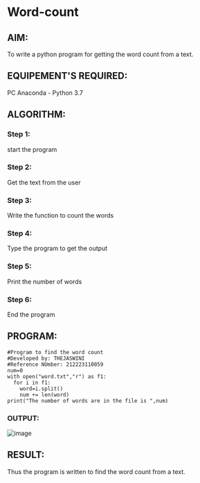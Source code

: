 # Word-count
## AIM:
To write a python program for getting the word count from a text.
## EQUIPEMENT'S REQUIRED: 
PC
Anaconda - Python 3.7
## ALGORITHM: 
### Step 1:
start the program
### Step 2: 
 Get the text from the user
### Step 3: 
Write the function to count the words
### Step 4:  
Type the program to get the output
### Step 5: 
Print the number of words
### Step 6: 
End the program
## PROGRAM:
```
#Program to find the word count
#Developed by: THEJASWINI
#Reference NUmber: 212223110059
num=0
with open("word.txt","r") as f1:
  for i in f1:
    word=i.split()
    num += len(word)
print("The number of words are in the file is ",num) 
```
### OUTPUT:
![image](https://github.com/thejaswinidhanaraj/Word-count/assets/148514511/7ce3e57d-d4c1-47c6-acf3-9d723eeda4c9)



## RESULT:
Thus the program is written to find the word count from a text.
